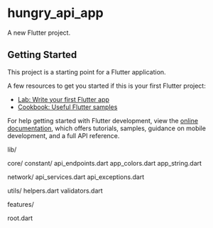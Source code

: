 # hungry_api_app

A new Flutter project.

## Getting Started

This project is a starting point for a Flutter application.

A few resources to get you started if this is your first Flutter project:

- [Lab: Write your first Flutter app](https://docs.flutter.dev/get-started/codelab)
- [Cookbook: Useful Flutter samples](https://docs.flutter.dev/cookbook)

For help getting started with Flutter development, view the
[online documentation](https://docs.flutter.dev/), which offers tutorials,
samples, guidance on mobile development, and a full API reference.


lib/

core/
 constant/
api_endpoints.dart
app_colors.dart
app_string.dart

 network/
api_services.dart
api_exceptions.dart

 utils/
helpers.dart
validators.dart

features/















root.dart


